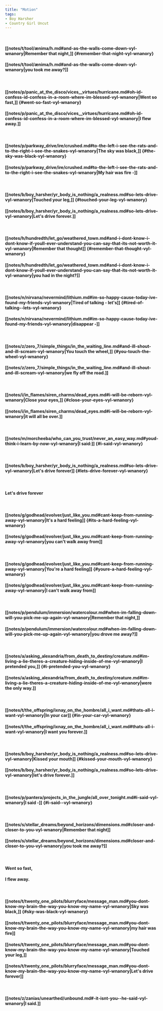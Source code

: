 ```yaml
---
title: "Motion"
tags:
- Boy Harsher
- Country Girl Uncut
---
```

&nbsp;
#### [[notes/t/tool/ænima/h.md#and-as-the-walls-come-down-vyl-wnanory|Remember that night,]] {#remember-that-night-vyl-wnanory}
#### [[notes/t/tool/ænima/h.md#and-as-the-walls-come-down-vyl-wnanory|you took me away?]]
&nbsp;
#### [[notes/p/panic_at_the_disco/vices__virtues/hurricane.md#oh-id-confess-id-confess-in-a-room-where-im-blessed-vyl-wnanory|Went so fast,]] {#went-so-fast-vyl-wnanory}
#### [[notes/p/panic_at_the_disco/vices__virtues/hurricane.md#oh-id-confess-id-confess-in-a-room-where-im-blessed-vyl-wnanory|I flew away.]]
&nbsp;
#### [[notes/p/parkway_drive/ire/crushed.md#to-the-left-i-see-the-rats-and-to-the-right-i-see-the-snakes-vyl-wnanory|The sky was black,]] {#the-sky-was-black-vyl-wnanory}
#### [[notes/p/parkway_drive/ire/crushed.md#to-the-left-i-see-the-rats-and-to-the-right-i-see-the-snakes-vyl-wnanory|My hair was fire -]]
&nbsp;
#### [[notes/b/boy_harsher/yr_body_is_nothing/a_realness.md#so-lets-drive-vyl-wnanory|Touched your leg,]] {#touched-your-leg-vyl-wnanory}
#### [[notes/b/boy_harsher/yr_body_is_nothing/a_realness.md#so-lets-drive-vyl-wnanory|Let's drive forever.]]
&nbsp;
#### [[notes/h/hundredth/let_go/weathered_town.md#and-i-dont-know-i-dont-know-if-youll-ever-understand-you-can-say-that-its-not-worth-it-vyl-wnanory|Remember that thought]] {#remember-that-thought-vyl-wnanory}
#### [[notes/h/hundredth/let_go/weathered_town.md#and-i-dont-know-i-dont-know-if-youll-ever-understand-you-can-say-that-its-not-worth-it-vyl-wnanory|you had in the night?]]
&nbsp;
#### [[notes/n/nirvana/nevermind/lithium.md#im-so-happy-cause-today-ive-found-my-friends-vyl-wnanory|Tired of talking - let's]] {#tired-of-talking--lets-vyl-wnanory}
#### [[notes/n/nirvana/nevermind/lithium.md#im-so-happy-cause-today-ive-found-my-friends-vyl-wnanory|disappear -]]
&nbsp;
#### [[notes/z/zero_7/simple_things/in_the_waiting_line.md#and-ill-shout-and-ill-scream-vyl-wnanory|You touch the wheel,]] {#you-touch-the-wheel-vyl-wnanory}
#### [[notes/z/zero_7/simple_things/in_the_waiting_line.md#and-ill-shout-and-ill-scream-vyl-wnanory|we fly off the road.]]
&nbsp;
#### [[notes/i/in_flames/siren_charms/dead_eyes.md#i-will-be-reborn-vyl-wnanory|Close your eyes,]] {#close-your-eyes-vyl-wnanory}
#### [[notes/i/in_flames/siren_charms/dead_eyes.md#i-will-be-reborn-vyl-wnanory|it will all be over.]]
&nbsp;
#### [[notes/m/morcheeba/who_can_you_trust/never_an_easy_way.md#youd-think-i-learn-by-now-vyl-wnanory|I said:]] {#i-said-vyl-wnanory}
&nbsp;
#### [[notes/b/boy_harsher/yr_body_is_nothing/a_realness.md#so-lets-drive-vyl-wnanory|Let's drive forever]] {#lets-drive-forever-vyl-wnanory}
&nbsp;
#### Let's drive forever
&nbsp;
#### [[notes/g/godhead/evolver/just_like_you.md#cant-keep-from-running-away-vyl-wnanory|It's a hard feeling]] {#its-a-hard-feeling-vyl-wnanory}
#### [[notes/g/godhead/evolver/just_like_you.md#cant-keep-from-running-away-vyl-wnanory|you can't walk away from]]
&nbsp;
#### [[notes/g/godhead/evolver/just_like_you.md#cant-keep-from-running-away-vyl-wnanory|You're a hard feeling]] {#youre-a-hard-feeling-vyl-wnanory}
#### [[notes/g/godhead/evolver/just_like_you.md#cant-keep-from-running-away-vyl-wnanory|I can't walk away from]]
&nbsp;
#### [[notes/p/pendulum/immersion/watercolour.md#when-im-falling-down-will-you-pick-me-up-again-vyl-wnanory|Remember that night,]]
#### [[notes/p/pendulum/immersion/watercolour.md#when-im-falling-down-will-you-pick-me-up-again-vyl-wnanory|you drove me away?]]
&nbsp;
#### [[notes/a/asking_alexandria/from_death_to_destiny/creature.md#im-living-a-lie-theres-a-creature-hiding-inside-of-me-vyl-wnanory|I pretended you,]] {#i-pretended-you-vyl-wnanory}
#### [[notes/a/asking_alexandria/from_death_to_destiny/creature.md#im-living-a-lie-theres-a-creature-hiding-inside-of-me-vyl-wnanory|were the only way.]]
&nbsp;
#### [[notes/t/the_offspring/ixnay_on_the_hombre/all_i_want.md#thats-all-i-want-vyl-wnanory|In your car]] {#in-your-car-vyl-wnanory}
#### [[notes/t/the_offspring/ixnay_on_the_hombre/all_i_want.md#thats-all-i-want-vyl-wnanory|I want you forever.]]
&nbsp;
#### [[notes/b/boy_harsher/yr_body_is_nothing/a_realness.md#so-lets-drive-vyl-wnanory|Kissed your mouth]] {#kissed-your-mouth-vyl-wnanory}
#### [[notes/b/boy_harsher/yr_body_is_nothing/a_realness.md#so-lets-drive-vyl-wnanory|let's drive forever.]]
&nbsp;
#### [[notes/p/pantera/projects_in_the_jungle/all_over_tonight.md#i-said-vyl-wnanory|I said -]] {#i-said--vyl-wnanory}
&nbsp;
#### [[notes/s/stellar_dreams/beyond_horizons/dimensions.md#closer-and-closer-to-you-vyl-wnanory|Remember that night]]
#### [[notes/s/stellar_dreams/beyond_horizons/dimensions.md#closer-and-closer-to-you-vyl-wnanory|you took me away?]]
&nbsp;
#### Went so fast,
#### I flew away.
&nbsp;
#### [[notes/t/twenty_one_pilots/blurryface/message_man.md#you-dont-know-my-brain-the-way-you-know-my-name-vyl-wnanory|Sky was black,]] {#sky-was-black-vyl-wnanory}
#### [[notes/t/twenty_one_pilots/blurryface/message_man.md#you-dont-know-my-brain-the-way-you-know-my-name-vyl-wnanory|my hair was fire]]
#### [[notes/t/twenty_one_pilots/blurryface/message_man.md#you-dont-know-my-brain-the-way-you-know-my-name-vyl-wnanory|Touched your leg,]]
#### [[notes/t/twenty_one_pilots/blurryface/message_man.md#you-dont-know-my-brain-the-way-you-know-my-name-vyl-wnanory|Let's drive forever]]
&nbsp;
#### [[notes/z/zanias/unearthed/unbound.md#-it-isnt-you--he-said-vyl-wnanory|I said.]]
